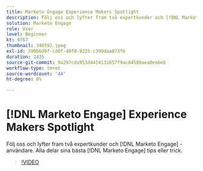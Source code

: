 ```yaml
---
title: Marketo Engage Experience Makers Spotlight
description: Följ oss och lyfter fram två expertkunder och [!DNL Marketo Engage] -användare. Alla delar sina bästa [!DNL Marketo Engage] tips eller trick.
solution: Marketo Engage
role: User
level: Beginner
kt: 9767
thumbnail: 340592.jpeg
exl-id: 299b6d8f-cd0f-40f0-9225-c399daa873f6
duration: 2435
source-git-commit: 9a297cda953d4414131657f9ac84580aea0eabeb
workflow-type: tm+mt
source-wordcount: '44'
ht-degree: 0%

---
```


# [!DNL Marketo Engage] Experience Makers Spotlight

Följ oss och lyfter fram två expertkunder och [!DNL Marketo Engage] -användare. Alla delar sina bästa [!DNL Marketo Engage] tips eller trick.

>[!VIDEO](https://video.tv.adobe.com/v/340592/?quality=12&learn=on)
